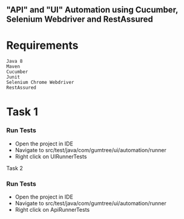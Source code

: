 ## "API" and "UI" Automation using Cucumber, Selenium Webdriver and RestAssured

# Requirements
    Java 8
    Maven
    Cucumber
    Junit
    Selenium Chrome Webdriver
    RestAssured


# Task 1
### Run Tests
* Open the project in IDE
* Navigate to src/test/java/com/gumtree/ui/automation/runner
* Right click on UIRunnerTests

Task 2
### Run Tests
* Open the project in IDE
* Navigate to src/test/java/com/gumtree/ui/automation/runner
* Right click on ApiRunnerTests



